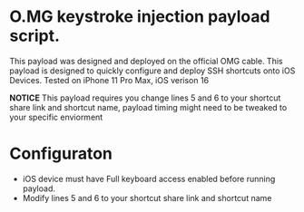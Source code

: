 # O.MG keystroke injection payload script. 


This payload was designed and deployed on the official OMG cable. This payload is designed to quickly configure and deploy SSH shortcuts onto iOS Devices. Tested on iPhone 11 Pro Max, iOS verison 16

**NOTICE** This payload requires you change lines 5 and 6 to your shortcut share link and shortcut name, payload timing might need to be tweaked to your specific enviorment

# Configuraton

- iOS device must have Full keyboard access enabled before running payload.
- Modify lines 5 and 6 to your shortcut share link and shortcut name 
